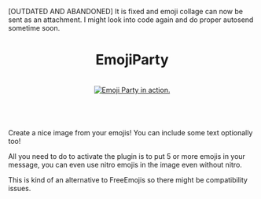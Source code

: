 [OUTDATED AND ABANDONED]
It is fixed and emoji collage can now be sent as an attachment. I might look into code again and do proper autosend sometime soon.

<h1 align="center">EmojiParty</h1>
<p id="screenshot" align="center">
<br>
<a href="#screenshot"><img src="/EmojiParty.png" alt="Emoji Party in action." title="Use any emote!"></a>
<br>
<h1></h1>
</p>
<br>

Create a nice image from your emojis! You can include some text optionally too!

All you need to do to activate the plugin is to put 5 or more emojis in your message, you can even use nitro emojis in the image even without nitro.

This is kind of an alternative to FreeEmojis so there might be compatibility issues.
